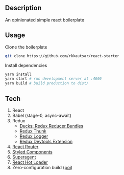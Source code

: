## Description

An opinionated simple react boilerplate


## Usage

Clone the boilerplate

```sh
git clone https://github.com/rkkautsar/react-starter
```

Install dependencies

```sh
yarn install
yarn start # run development server at :4000
yarn build # build production to dist/
```


## Tech

1. React
2. Babel (stage-0, async-await)
3. Redux
    - [Ducks: Redux Reducer Bundles](https://github.com/erikras/ducks-modular-redux)
    - [Redux Thunk](https://github.com/gaearon/redux-thunk)
    - [Redux Logger](https://github.com/evgenyrodionov/redux-logger)
    - [Redux Devtools Extension](https://github.com/zalmoxisus/redux-devtools-extension)
4. [React Router](https://reacttraining.com/react-router/)
5. [Styled Components](https://github.com/styled-components/styled-components)
6. [Superagent](https://github.com/visionmedia/superagent)
7. [React Hot Loader](https://github.com/gaearon/react-hot-loader)
8. Zero-configuration build ([poi](https://github.com/egoist/poi))
